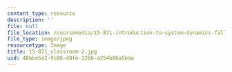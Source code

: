 ```yaml
---
content_type: resource
description: ''
file: null
file_location: /coursemedia/15-871-introduction-to-system-dynamics-fall-2013/48bbe5d29c86d8fe1266a254b06a5bda_15-871_classroom-2.jpg
file_type: image/jpeg
resourcetype: Image
title: 15-871_classroom-2.jpg
uid: 48bbe5d2-9c86-d8fe-1266-a254b06a5bda
---
```

